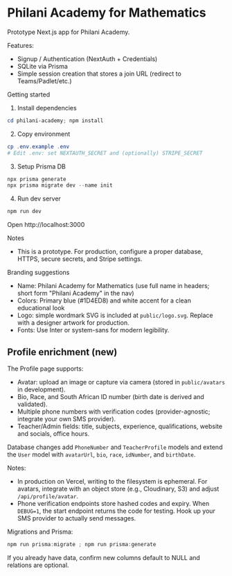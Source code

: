 # Philani Academy for Mathematics

Prototype Next.js app for Philani Academy.

Features:
- Signup / Authentication (NextAuth + Credentials)
- SQLite via Prisma
- Simple session creation that stores a join URL (redirect to Teams/Padlet/etc.)

Getting started

1. Install dependencies

```powershell
cd philani-academy; npm install
```

2. Copy environment

```powershell
cp .env.example .env
# Edit .env: set NEXTAUTH_SECRET and (optionally) STRIPE_SECRET
```

3. Setup Prisma DB

```powershell
npx prisma generate
npx prisma migrate dev --name init
```

4. Run dev server

```powershell
npm run dev
```

Open http://localhost:3000

Notes
- This is a prototype. For production, configure a proper database, HTTPS, secure secrets, and Stripe settings.

Branding suggestions
- Name: Philani Academy for Mathematics (use full name in headers; short form "Philani Academy" in the nav)
- Colors: Primary blue (#1D4ED8) and white accent for a clean educational look
- Logo: simple wordmark SVG is included at `public/logo.svg`. Replace with a designer artwork for production.
- Fonts: Use Inter or system-sans for modern legibility.

## Profile enrichment (new)

The Profile page supports:

- Avatar: upload an image or capture via camera (stored in `public/avatars` in development).
- Bio, Race, and South African ID number (birth date is derived and validated).
- Multiple phone numbers with verification codes (provider-agnostic; integrate your own SMS provider).
- Teacher/Admin fields: title, subjects, experience, qualifications, website and socials, office hours.

Database changes add `PhoneNumber` and `TeacherProfile` models and extend the `User` model with `avatarUrl`, `bio`, `race`, `idNumber`, and `birthDate`.

Notes:

- In production on Vercel, writing to the filesystem is ephemeral. For avatars, integrate with an object store (e.g., Cloudinary, S3) and adjust `/api/profile/avatar`.
- Phone verification endpoints store hashed codes and expiry. When `DEBUG=1`, the start endpoint returns the code for testing. Hook up your SMS provider to actually send messages.

Migrations and Prisma:

```powershell
npm run prisma:migrate ; npm run prisma:generate
```

If you already have data, confirm new columns default to NULL and relations are optional.
